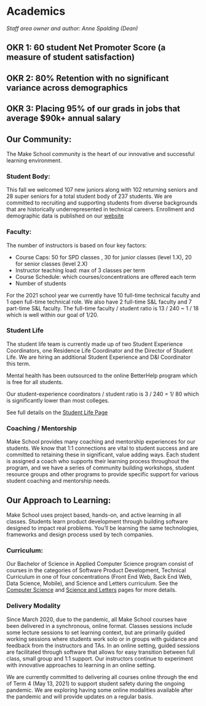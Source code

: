 # Academics

*Staff area owner and author: Anne Spalding (Dean)*
## OKR 1: 60 student Net Promoter Score (a measure of student satisfaction)
## OKR 2: 80% Retention with no significant variance across demographics
## OKR 3: Placing 95% of our grads in jobs that average $90k+ annual salary

## Our Community: 
The Make School community is the heart of our innovative and successful learning environment.  


### Student Body:
This fall we welcomed 107 new juniors along with 102 returning seniors and 28 super seniors for a total student body of 237 students.  We are committed to recruiting and supporting students from diverse backgrounds that are historically underrepresented in technical careers.  Enrollment and demographic data is published on our [website](https://www.makeschool.com/computer-science-degree/outcomes/data)


### Faculty:
The number of instructors is based on four key factors:
   - Course Caps: 50 for SPD classes , 30 for junior classes (level 1.X), 20 for senior classes (level 2.X)
   - Instructor teaching load: max of 3 classes per term
   - Course Schedule: which courses/concentrations are offered each term
   - Number of students

For the 2021 school year we currently have 10 full-time technical faculty and 1 open full-time technical role.  We also have 2 full-time S&L faculty and 7 part-time S&L faculty.  The full-time faculty / student ratio is 13 / 240 ~ 1 / 18 which is well within our goal of 1/20.


### Student Life
The student life team is currently made up of two Student Experience Coordinators, one Residence Life Coordinator and the Director of Student Life.  We are hiring an additional Student Experience and D&I Coordinator this term.  

Mental health has been outsourced to the online BetterHelp program which is free for all students.  

Our student-experience coordinators / student ratio is 3 / 240 = 1/ 80 which is significantly lower than most colleges.  

See full details on the [Student Life Page](https://github.com/MakeSchool/institutional-plan/blob/master/student-affairs/student-life.md)

### Coaching / Mentorship
Make School provides many coaching and mentorship experiences for our students.  We know that 1:1 connections are vital to student success and are committed to retaining these in significant, value adding ways.   Each student is assigned a coach who supports their learning process throughout the program, and we have a series of community building workshops, student resource groups and other programs to provide specific support for various student coaching and mentorship needs. 


## Our Approach to Learning:
Make School uses project based, hands-on, and active learning in all classes. Students learn product development through building software designed to impact real problems. You’ll be learning the same technologies, frameworks and design process used by tech companies.  

### Curriculum: 
Our Bachelor of Science in Applied Computer Science program consist of courses in the categories of Software Product Development, Technical Curriculum in one of four concentrations (Front End Web, Back End Web, Data Science, Mobile), and Science and Letters curriculum.  See the [Computer Science](https://github.com/MakeSchool/institutional-plan/blob/master/academics/computer-science.md) and [Science and Letters](https://github.com/MakeSchool/institutional-plan/blob/master/academics/sciences-and-letters.md) pages for more details. 

### Delivery Modality
Since March 2020, due to the pandemic, all Make School courses have been delivered in a synchronous, online format.  Classes sessions include some lecture sessions to set learning context, but are primarily guided working sessions where students work solo or in groups with guidance and feedback from the instructors and TAs.  In an online setting, guided sessions are facilitated through software that allows for easy transition between full class, small group and 1:1 support.  Our instructors continue to experiment with innovative approaches to learning in an online setting.

We are currently committed to delivering all courses online through the end of Term 4 (May 13, 2021) to support student safety during the ongoing pandemic.  We are exploring having some online modalities available after the pandemic and will provide updates on a regular basis. 



 
